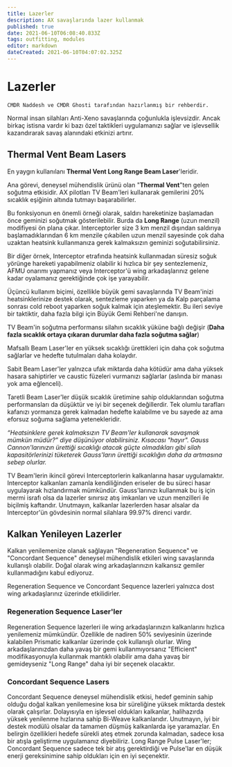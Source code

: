 ```yaml
---
title: Lazerler
description: AX savaşlarında lazer kullanmak
published: true
date: 2021-06-10T06:08:40.833Z
tags: outfitting, modules
editor: markdown
dateCreated: 2021-06-10T04:07:02.325Z
---
```


# Lazerler

`CMDR Naddesh ve CMDR Ghosti tarafından hazırlanmış bir rehberdir.`

Normal insan silahları Anti-Xeno savaşlarında çoğunlukla işlevsizdir. Ancak birkaç istisna vardır ki bazı özel taktikleri uygulamanızı sağlar ve işlevsellik kazandırarak savaş alanındaki etkinizi artırır.

## Thermal Vent Beam Lasers

En yaygın kullanılanı **Thermal Vent Long Range Beam Laser**'leridir.

Ana görevi, deneysel mühendislik ürünü olan "**Thermal Vent**"ten gelen soğutma etkisidir. AX pilotları TV Beam'leri kullanarak gemilerini 20% sıcaklık eşiğinin altında tutmayı başarabilirler.

Bu fonksiyonun en önemli örneği olarak, saldırı hareketinize başlamadan önce geminizi soğutmak gösterilebilir. Burda da **Long Range** (uzun menzil) modifiyesi ön plana çıkar. Interceptorler size 3 km menzil dışından saldırıya başlamadıklarından 6 km menzile çıkabilen uzun menzil sayesinde çok daha uzaktan heatsink kullanmanıza gerek kalmaksızın geminizi soğutabilirsiniz.

Bir diğer örnek, Interceptor etrafında heatsink kullanmadan süresiz soğuk yörünge hareketi yapabilmeniz olabilir ki hızlıca bir şey sentezlemeniz, AFMU onarımı yapmanız veya Interceptor'ü wing arkadaşlarınız gelene kadar oyalamanız gerektiğinde çok işe yarayabilir.

Üçüncü kullanım biçimi, özellikle büyük gemi savaşlarında TV Beam'inizi heatsinklerinize destek olarak, sentezleme yaparken ya da Kalp parçalama sonrası cold reboot yaparken soğuk kalmak için ateşlemektir. Bu ileri seviye bir taktiktir, daha fazla bilgi için Büyük Gemi Rehberi'ne danışın.

TV Beam'in soğutma performansı silahın sıcaklık yüküne bağlı değişir (**Daha fazla sıcaklık ortaya çıkaran durumlar daha fazla soğutma sağlar**)

Mafsallı Beam Laser'ler en yüksek sıcaklığı ürettikleri için daha çok soğutma sağlarlar ve hedefte tutulmaları daha kolaydır.

Sabit Beam Laser'ler yalnızca ufak miktarda daha kötüdür ama daha yüksek hasara sahiptirler ve caustic füzeleri vurmanızı sağlarlar (aslında bir manası yok ama eğlenceli).

Taretli Beam Laser'ler düşük sıcaklık üretimine sahip olduklarından soğutma performansları da düşüktür ve iyi bir seçenek değillerdir. Tek olumlu tarafları kafanızı yormanıza gerek kalmadan hedefte kalabilme ve bu sayede az ama eforsuz soğuma sağlama yetenekleridir.

_“Heatsinklere gerek kalmaksızın TV Beam'ler kullanarak savaşmak mümkün müdür?” diye düşünüyor olabilirsiniz. Kısacası "hayır". Gauss Cannon'larınızın ürettiği sıcaklığı atacak güçte olmadıkları gibi silah kapasitörlerinizi tüketerek Gauss'ların ürettiği sıcaklığın daha da artmasına sebep olurlar._

TV Beam'lerin ikincil görevi Interceptorlerin kalkanlarına hasar uygulamaktır. Interceptor kalkanları zamanla kendiliğinden eriseler de bu süreci hasar uygulayarak hızlandırmak mümkündür. Gauss'larınızı kullanmak bu iş için mermi israfı olsa da lazerler sınırsız atış imkanları ve uzun menzilleri ile biçilmiş kaftandır. Unutmayın, kalkanlar lazerlerden hasar alsalar da Interceptor'ün gövdesinin normal silahlara 99.97% direnci vardır.

## Kalkan Yenileyen Lazerler

Kalkan yenilemenize olanak sağlayan "Regeneration Sequence" ve "Concordant Sequence" deneysel mühendislik etkileri wing savaşlarında kullanışlı olabilir. Doğal olarak wing arkadaşlarınızın kalkansız gemiler kullanmadığını kabul ediyoruz.

Regeneration Sequence ve Concordant Sequence lazerleri yalnızca dost wing arkadaşlarınız üzerinde etkilidirler.

### Regeneration Sequence Laser'ler

Regeneration Sequence lazerleri ile wing arkadaşlarınızın kalkanlarını hızlıca yenilemeniz mümkündür. Özellikle de nadiren 50% seviyesinin üzerinde kalabilen Prismatic kalkanlar üzerinde çok kullanışlı olurlar. Wing arkadaşlarınızdan daha yavaş bir gemi kullanmıyorsanız "Efficient" modifikasyonuyla kullanmak mantıklı olabilir ama daha yavaş bir gemideyseniz "Long Range" daha iyi bir seçenek olacaktır.

### Concordant Sequence Lasers

Concordant Sequence deneysel mühendislik etkisi, hedef geminin sahip olduğu doğal kalkan yenilemesine kısa bir süreliğine yüksek miktarda destek olarak çalışırlar. Dolayısıyla en işlevsel oldukları kalkanlar, halihazırda yüksek yenilenme hızlarına sahip Bi-Weave kalkanlarıdır. Unutmayın, iyi bir destek modülü olsalar da tamamen düşmüş kalkanlarda işe yaramazlar. En belirgin özellikleri hedefe sürekli ateş etmek zorunda kalmadan, sadece kısa bir atışla geliştirme uygulamanız diyebiliriz. Long Range Pulse Laser'ler; Concordant Sequence sadece tek bir atış gerektirdiği ve Pulse'lar en düşük enerji gereksinimine sahip oldukları için en iyi seçenektir.
